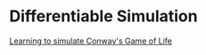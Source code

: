 # Differentiable Simulation

[Learning to simulate Conway's Game of Life](./learning_conways_game_of_life.ipynb)
